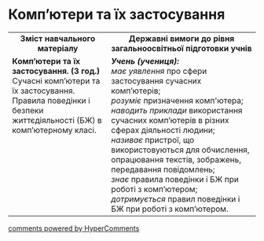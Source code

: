<div id="hypercomments_widget" class="js-hypercomments-widget invisible"></div>

Комп’ютери та їх застосування 
=============================================

<table>
  <tr>
    <td width="40%" align="center"><b>Зміст навчального матеріалу<b></td>
    <td width="60%" align="center"><b>Державні вимоги до рівня загальноосвітньої підготовки учнів</b></td>
  </tr>
  <tr>
    <td width="40%" style="vertical-align:top !important;">
    <b>Комп’ютери та їх застосування. (3 год.)</b><br>
Сучасні комп’ютери та їх застосування. Правила поведінки і безпеки життєдіяльності (БЖ) в комп’ютерному класі.<br>
    </td>
    <td width="60%" style="vertical-align:top !important;">
<i><b>Учень (учениця):</b></i><br>
<i>має уявлення</i> про сфери застосування сучасних комп’ютерів;<br>
<i>розуміє</i> призначення комп'ютера;<br>
<i>наводить приклади</i> використання сучасних комп’ютерів в різних сферах діяльності людини;<br>
<i>називає</i> пристрої, що використовуються для обчислення, опрацювання текстів, зображень, передавання повідомлень;<br>
<i>знає</i> правила поведінки і БЖ при роботі з комп’ютером;<br>
<i>дотримується</i> правил поведінки і БЖ при роботі з комп’ютером.<br></td>
  </tr>
</table>

<div class="js-hypercomments-container">
<a href="http://hypercomments.com" class="hc-link" title="comments widget">comments powered by HyperComments</a>
</div>